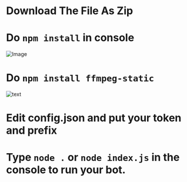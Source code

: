 

# Download The File As Zip

# Do `npm install` in console
![Image](https://cdn.discordapp.com/attachments/806515120967516203/807241547597742140/unknown.png)
# Do `npm install ffmpeg-static`
![text](https://cdn.discordapp.com/attachments/806515120967516203/807242358935781437/unknown.png)
# Edit config.json and put your token and prefix
# Type `node .` or `node index.js` in the console to run your bot.
